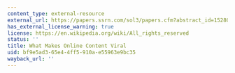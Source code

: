 ```yaml
---
content_type: external-resource
external_url: https://papers.ssrn.com/sol3/papers.cfm?abstract_id=1528077
has_external_license_warning: true
license: https://en.wikipedia.org/wiki/All_rights_reserved
status: ''
title: What Makes Online Content Viral
uid: bf9e5ad3-65e4-4ff5-910a-e55963e9bc35
wayback_url: ''
---
```

